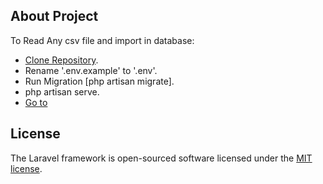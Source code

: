 ## About Project

To Read Any csv file and import in database:

- [Clone Repository](https://github.com/lokeshrangani/importCsv).
- Rename '.env.example' to '.env'.
- Run Migration [php artisan migrate].
- php artisan serve.
- [Go to](127.0.0.1:8000)

## License

The Laravel framework is open-sourced software licensed under the [MIT license](https://opensource.org/licenses/MIT).
